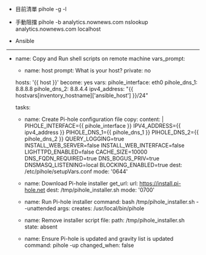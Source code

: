 
* 目前清單
pihole -g -l

* 手動阻擋
pihole -b analytics.nownews.com
nslookup analytics.nownews.com localhost

* Ansible
---
- name: Copy and Run shell scripts on remote machine
  vars_prompt:
    - name: host
      prompt: What is your host?
      private: no
      
  hosts: '{{ host }}'
  become: yes
  vars:
    pihole_interface: eth0
    pihole_dns_1: 8.8.8.8
    pihole_dns_2: 8.8.4.4
    ipv4_address: "{{ hostvars[inventory_hostname]['ansible_host'] }}/24"

  tasks:
    - name: Create Pi-hole configuration file
      copy:
        content: |
          PIHOLE_INTERFACE={{ pihole_interface }}
          IPV4_ADDRESS={{ ipv4_address }}
          PIHOLE_DNS_1={{ pihole_dns_1 }}
          PIHOLE_DNS_2={{ pihole_dns_2 }}
          QUERY_LOGGING=true
          INSTALL_WEB_SERVER=false
          INSTALL_WEB_INTERFACE=false
          LIGHTTPD_ENABLED=false
          CACHE_SIZE=10000
          DNS_FQDN_REQUIRED=true
          DNS_BOGUS_PRIV=true
          DNSMASQ_LISTENING=local
          BLOCKING_ENABLED=true
        dest: /etc/pihole/setupVars.conf
        mode: '0644'

    - name: Download Pi-hole installer
      get_url:
        url: https://install.pi-hole.net
        dest: /tmp/pihole_installer.sh
        mode: '0700'

    - name: Run Pi-hole installer
      command: bash /tmp/pihole_installer.sh --unattended
      args:
        creates: /usr/local/bin/pihole

    - name: Remove installer script
      file:
        path: /tmp/pihole_installer.sh
        state: absent

    - name: Ensure Pi-hole is updated and gravity list is updated
      command: pihole -up
      changed_when: false


